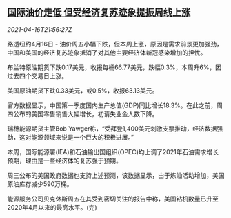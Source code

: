 <!--1618610463000-->
[国际油价走低 但受经济复苏迹象提振周线上涨](https://cn.reuters.com/article/global-oil-drv-0417-idCNKBS2C32RH)
------

<div><i>2021-04-16T21:56:27Z</i></div><p>路透纽约4月16日 - 油价周五小幅下跌，但本周上涨，原因是需求前景更加强劲，中国和美国的经济复苏迹象抵消了对其他主要经济体新冠感染增加的担忧。</p><p>布兰特原油期货下跌0.17美元，收报每桶66.77美元，跌幅0.3%，本周升6%，因过去四个交易日上涨。</p><p>美国原油期货下跌0.33美元，或0.5%，收报63.13美元。</p><p>官方数据显示，中国第一季度国内生产总值(GDP)同比增长18.3%。在此之前，周四公布的美国零售销售大幅增长，初请失业金人数下降。</p><p>瑞穗能源期货主管Bob Yawger称，“受拜登1,400美元刺激支票推动，经济数据强劲，这对能源领域来说是一个巨大的积极进展。”</p><p>本周，国际能源署(IEA)和石油输出国组织(OPEC)均上调了2021年石油需求增长预期，理由是一些经济体的复苏强于预期。</p><p>周三公布的美国政府数据也支持上述预测，该数据显示，由于炼油活动增加，美国原油库存减少590万桶。</p><p>能源服务公司贝克休斯周五在其受到密切关注的报告中称，美国钻机数量已升至2020年4月以来的最高水平。(完)</p>
